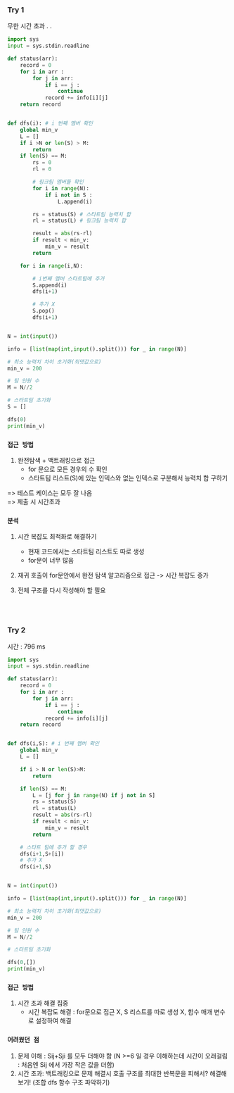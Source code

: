 ### Try 1
무한 시간 초과 . .

```py
import sys
input = sys.stdin.readline

def status(arr):
    record = 0
    for i in arr :
        for j in arr:
            if i == j :
                continue
            record += info[i][j]
    return record


def dfs(i): # i 번째 멤버 확인
    global min_v
    L = []
    if i >N or len(S) > M:
        return
    if len(S) == M:
        rs = 0
        rl = 0

        # 링크팀 멤버들 확인
        for i in range(N):
            if i not in S :
                L.append(i)

        rs = status(S) # 스타트팀 능력치 합
        rl = status(L) # 링크팀 능력치 합

        result = abs(rs-rl)
        if result < min_v:
            min_v = result
        return

    for i in range(i,N):

        # i번째 멤버 스타트팀에 추가
        S.append(i)
        dfs(i+1)

        # 추가 X
        S.pop()
        dfs(i+1)


N = int(input())

info = [list(map(int,input().split())) for _ in range(N)]

# 최소 능력치 차이 초기화(최댓값으로)
min_v = 200

# 팀 인원 수
M = N//2

# 스타트팀 초기화
S = []

dfs(0)
print(min_v)

```


### `접근 방법`
1. 완전탐색 + 백트래킹으로 접근   
    - for 문으로 모든 경우의 수 확인  
    - 스타트팀 리스트(S)에 있는 인덱스와 없는 인덱스로 구분해서 능력치 합 구하기   

=> 테스트 케이스는 모두 잘 나옴  
=> 제출 시 시간초과

### `분석`
1. 시간 복잡도 최적화로 해결하기   
    - 현재 코드에서는 스타트팀 리스트도 따로 생성   
    - for문이 너무 많음  
2. 재귀 호출이 for문안에서 완전 탐색 알고리즘으로 접근 -> 시간 복잡도 증가   

3. 전체 구조를 다시 작성해야 할 필요

<br><br>

### Try 2

시간 : 796 ms
```py
import sys
input = sys.stdin.readline

def status(arr):
    record = 0
    for i in arr :
        for j in arr:
            if i == j :
                continue
            record += info[i][j]
    return record


def dfs(i,S): # i 번째 멤버 확인
    global min_v
    L = []

    if i > N or len(S)>M:
        return

    if len(S) == M:
        L = [j for j in range(N) if j not in S]
        rs = status(S)
        rl = status(L)
        result = abs(rs-rl)
        if result < min_v:
            min_v = result
        return

    # 스타트 팀에 추가 할 경우
    dfs(i+1,S+[i])
    # 추가 X
    dfs(i+1,S)


N = int(input())

info = [list(map(int,input().split())) for _ in range(N)]

# 최소 능력치 차이 초기화(최댓값으로)
min_v = 200

# 팀 인원 수
M = N//2

# 스타트팀 초기화

dfs(0,[])
print(min_v)

```

### `접근 방법`
1. 시간 초과 해결 집중   
    - 시간 복잡도 해결 : for문으로 접근 X, S 리스트를 따로 생성 X, 함수 매개 변수로 설정하여 해결 

### `어려웠던 점`
1. 문제 이해 : Sij+Sji 를 모두 더해야 함 (N >=6 일 경우 이해하는데 시간이 오래걸림 : 처음엔 Sij 에서 가장 작은 값을 더함)
1. 시간 초과: 백트래킹으로 문제 해결시 호출 구조를 최대한 반복문을 피해서? 해결해보기! (조합 dfs 함수 구조 파악하기)
